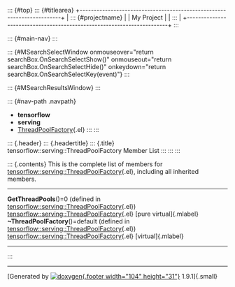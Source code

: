 ::: {#top}
::: {#titlearea}
+-----------------------------------------------------------------------+
| ::: {#projectname}                                                    |
| My Project                                                            |
| :::                                                                   |
+-----------------------------------------------------------------------+
:::

::: {#main-nav}
:::

::: {#MSearchSelectWindow onmouseover="return searchBox.OnSearchSelectShow()" onmouseout="return searchBox.OnSearchSelectHide()" onkeydown="return searchBox.OnSearchSelectKey(event)"}
:::

::: {#MSearchResultsWindow}
:::

::: {#nav-path .navpath}
-   **tensorflow**
-   **serving**
-   [ThreadPoolFactory](classtensorflow_1_1serving_1_1ThreadPoolFactory.html){.el}
:::
:::

::: {.header}
::: {.headertitle}
::: {.title}
tensorflow::serving::ThreadPoolFactory Member List
:::
:::
:::

::: {.contents}
This is the complete list of members for
[tensorflow::serving::ThreadPoolFactory](classtensorflow_1_1serving_1_1ThreadPoolFactory.html){.el},
including all inherited members.

  ---------------------------------------------------------------------------------------------------------------------------------------------------- ----------------------------------------------------------------------------------------------------- -------------------------
  **GetThreadPools**()=0 (defined in [tensorflow::serving::ThreadPoolFactory](classtensorflow_1_1serving_1_1ThreadPoolFactory.html){.el})              [tensorflow::serving::ThreadPoolFactory](classtensorflow_1_1serving_1_1ThreadPoolFactory.html){.el}   [pure virtual]{.mlabel}
  **\~ThreadPoolFactory**()=default (defined in [tensorflow::serving::ThreadPoolFactory](classtensorflow_1_1serving_1_1ThreadPoolFactory.html){.el})   [tensorflow::serving::ThreadPoolFactory](classtensorflow_1_1serving_1_1ThreadPoolFactory.html){.el}   [virtual]{.mlabel}
  ---------------------------------------------------------------------------------------------------------------------------------------------------- ----------------------------------------------------------------------------------------------------- -------------------------
:::

------------------------------------------------------------------------

[Generated by [![doxygen](doxygen.svg){.footer width="104"
height="31"}](https://www.doxygen.org/index.html) 1.9.1]{.small}
